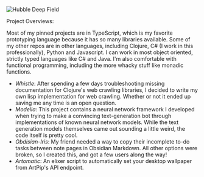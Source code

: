 ![Hubble Deep Field](https://raw.githubusercontent.com/Russell-Gill/Russell-Gill/main/home.png)

Project Overviews:

Most of my pinned projects are in TypeScript, which is my favorite prototyping language because it has so many libraries available. Some of my other repos are in other languages, including Clojure, C# (I work in this professionally), Python and Javascript. I can work in most object oriented, strictly typed languages like C# and Java. I'm also comfortable with functional programming, including the more whacky stuff like monadic functions.

- *Whistle*: After spending a few days troubleshooting missing documentation for Clojure's web crawling libraries, I decided to write my own lisp implementation for web crawling. Whether or not it ended up saving me any time is an open question.
- *Modelia*: This project contains a neural network framework I developed when trying to make a convincing text-generation bot through implementations of known neural network models. While the text generation models themselves came out sounding a little weird, the code itself is pretty cool.
- *Obdisian-Iris*: My friend needed a way to copy their incomplete to-do tasks between note pages in Obsidian Markdown. All other options were broken, so I created this, and got a few users along the way!
- *Artomatic*: An elixer script to automatically set your desktop wallpaper from ArtPip's API endpoint.
